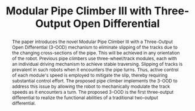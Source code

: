 ---
layout: project-page-new
title: "Modular Pipe Climber III with Three-Output Open Differential"
authors:
  - name: Rama Vadapalli*
    sup: 1
  - name: Saharsh Agarwal
    sup: 1
  - name: Vishnu Kumar
    sup: 1
  - name: Kartik Suryavanshi
    sup: 1
  - name: Nagamanikandan Govindan
    sup: 1
  - name: K. Madhava Krishna
    sup: 1
affiliations:
  - name: Robotics Research Center, KCIS, IIIT Hyderabad
    link: https://robotics.iiit.ac.in
    sup: 1
permalink: /publications/2021/Vadapalli_Modular-Pipe-Climber/
abstract: "The paper introduces the novel Modular Pipe Climber III with a Three-Output Open Differential (3-OOD) mechanism to eliminate slipping of the tracks due to the changing cross-sections of the pipe. This will be achieved in any orientation of the robot. Previous pipe climbers use three-wheel/track modules, each with an individual driving mechanism to achieve stable traversing. Slipping of tracks is prevalent in such robots when it encounters the pipe turns. Thus, active control of each module's speed is employed to mitigate the slip, thereby requiring substantial control effort. The proposed pipe climber implements the 3-OOD to address this issue by allowing the robot to mechanically modulate the track speeds as it encounters a turn. The proposed 3-OOD is the first three-output differential to realize the functional abilities of a traditional two-output differential."
paper: https://robotics.iiit.ac.in/publications/2021/IROS2021_Rama_Vadapalli_et_al_Pipe_Climber.html
# iframe: https://www.youtube.com/embed/jhjskX4FQwA

---